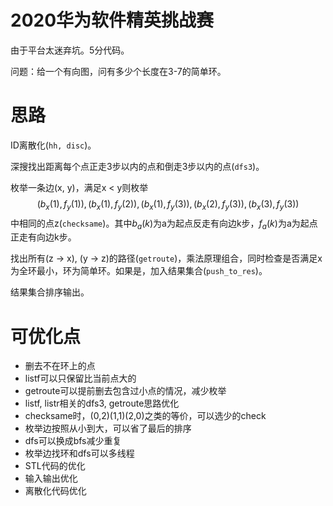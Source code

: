# 2020华为软件精英挑战赛

由于平台太迷弃坑。5分代码。

问题：给一个有向图，问有多少个长度在3-7的简单环。

# 思路
ID离散化(`hh, disc`)。

深搜找出距离每个点正走3步以内的点和倒走3步以内的点(`dfs3`)。

枚举一条边(x, y)，满足x < y则枚举$$(b_x(1), f_y(1)), (b_x(1), f_y(2)),(b_x(1), f_y(3)),(b_x(2), f_y(3)),(b_x(3), f_y(3))$$中相同的点z(`checksame`)。其中$b_a(k)$为a为起点反走有向边k步，$f_a(k)$为a为起点正走有向边k步。

找出所有(z -> x), (y -> z)的路径(`getroute`)，乘法原理组合，同时检查是否满足x为全环最小，环为简单环。如果是，加入结果集合(`push_to_res`)。

结果集合排序输出。

# 可优化点
- 删去不在环上的点
- listf可以只保留比当前点大的
- getroute可以提前删去包含过小点的情况，减少枚举
- listf, listr相关的dfs3, getroute思路优化
- checksame时，(0,2)(1,1)(2,0)之类的等价，可以选少的check
- 枚举边按照从小到大，可以省了最后的排序
- dfs可以换成bfs减少重复
- 枚举边找环和dfs可以多线程
- STL代码的优化
- 输入输出优化
- 离散化代码优化
